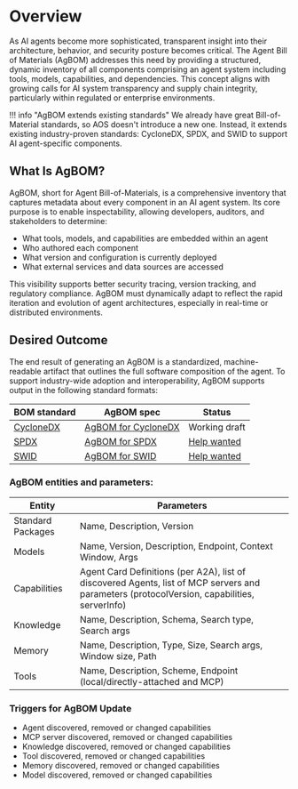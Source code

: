 # Overview

As AI agents become more sophisticated, transparent insight into their architecture, behavior, and security posture becomes critical. The Agent Bill of Materials (AgBOM) addresses this need by providing a structured, dynamic inventory of all components comprising an agent system including tools, models, capabilities, and dependencies. This concept aligns with growing calls for AI system transparency and supply chain integrity, particularly within regulated or enterprise environments.

!!! info "AgBOM extends existing standards"
    We already have great Bill-of-Material standards, so AOS doesn't introduce a new one. Instead, it extends existing industry-proven standards: CycloneDX, SPDX, and SWID to support AI agent-specific components.

## What Is AgBOM?
AgBOM, short for Agent Bill-of-Materials, is a comprehensive inventory that captures metadata about every component in an AI agent system. Its core purpose is to enable inspectability, allowing developers, auditors, and stakeholders to determine:
- What tools, models, and capabilities are embedded within an agent
- Who authored each component
- What version and configuration is currently deployed
- What external services and data sources are accessed

This visibility supports better security tracing, version tracking, and regulatory compliance. AgBOM must dynamically adapt to reflect the rapid iteration and evolution of agent architectures, especially in real-time or distributed environments.

## Desired Outcome
The end result of generating an AgBOM is a standardized, machine-readable artifact that outlines the full software composition of the agent.
To support industry-wide adoption and interoperability, AgBOM supports output in the following standard formats:

| BOM standard | AgBOM spec | Status |
|--|--|--|
| [CycloneDX](https://cyclonedx.org/) | [AgBOM for CycloneDX](./extend_cyclonedx.md) | Working draft |
| [SPDX](https://spdx.dev/) | [AgBOM for SPDX](./extend_spdx.md) | [Help wanted](https://github.com/zenitysec/AOS/issues/20) |
| [SWID](https://csrc.nist.gov/Projects/Software-Identification-SWID) | [AgBOM for SWID](./extend_swid.md) | [Help wanted](https://github.com/zenitysec/AOS/issues/21) |

### AgBOM entities and parameters:

| Entity | Parameters |
|--|--|
| Standard Packages | Name, Description, Version |
| Models | Name, Version, Description, Endpoint, Context Window, Args |
| Capabilities | Agent Card Definitions (per A2A), list of discovered Agents, list of MCP servers and parameters (protocolVersion, capabilities, serverInfo)  |
| Knowledge | Name, Description, Schema, Search type, Search args  |
| Memory | Name, Description, Type, Size, Search args, Window size, Path |
| Tools | Name, Description, Scheme, Endpoint (local/directly-attached and MCP) |

### Triggers for AgBOM Update

- Agent discovered, removed or changed capabilities
- MCP server discovered, removed or changed capabilities
- Knowledge discovered, removed or changed capabilities
- Tool discovered, removed or changed capabilities
- Memory discovered, removed or changed capabilities
- Model discovered, removed or changed capabilities

